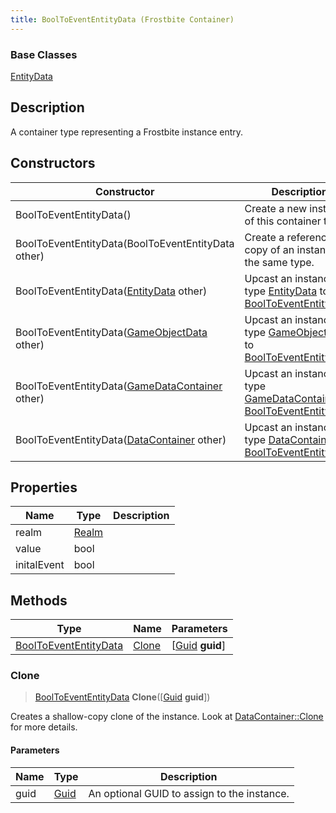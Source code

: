 ```yaml
---
title: BoolToEventEntityData (Frostbite Container)
---
```

### Base Classes

[EntityData](EntityData)

## Description

A container type representing a Frostbite instance entry.

## Constructors

| Constructor                                                                      | Description                                                                                                                       |
| -------------------------------------------------------------------------------- | --------------------------------------------------------------------------------------------------------------------------------- |
| BoolToEventEntityData()                                                          | Create a new instance of this container type.                                                                                     |
| BoolToEventEntityData(BoolToEventEntityData other)                               | Create a reference copy of an instance of the same type.                                                                          |
| BoolToEventEntityData([EntityData](EntityData) other)                            | Upcast an instance of type [EntityData](EntityData) to [BoolToEventEntityData](BoolToEventEntityData).                            |
| BoolToEventEntityData([GameObjectData](GameObjectData) other)                    | Upcast an instance of type [GameObjectData](GameObjectData) to [BoolToEventEntityData](BoolToEventEntityData).                    |
| BoolToEventEntityData([GameDataContainer](GameDataContainer) other)              | Upcast an instance of type [GameDataContainer](GameDataContainer) to [BoolToEventEntityData](BoolToEventEntityData).              |
| BoolToEventEntityData([DataContainer](/vext/ref/cls/shr/datacontainer) other) | Upcast an instance of type [DataContainer](/vext/ref/cls/shr/datacontainer) to [BoolToEventEntityData](BoolToEventEntityData). |

## Properties

| Name        | Type           | Description |
| ----------- | -------------- | ----------- |
| realm       | [Realm](Realm) |             |
| value       | bool           |             |
| initalEvent | bool           |             |

## Methods

| Type                                           | Name            | Parameters                                     |
| ---------------------------------------------- | --------------- | ---------------------------------------------- |
| [BoolToEventEntityData](BoolToEventEntityData) | [Clone](#clone) | \[[Guid](/vext/ref/cls/shr/guid) **guid**\] |

### Clone

> [BoolToEventEntityData](BoolToEventEntityData) **Clone**(\[[Guid](/vext/ref/cls/shr/guid) **guid**\])

Creates a shallow-copy clone of the instance. Look at [DataContainer::Clone](/vext/ref/cls/shr/datacontainer#clone) for more details.

#### Parameters

| Name | Type         | Description                                 |
| ---- | ------------ | ------------------------------------------- |
| guid | [Guid](Guid) | An optional GUID to assign to the instance. |
